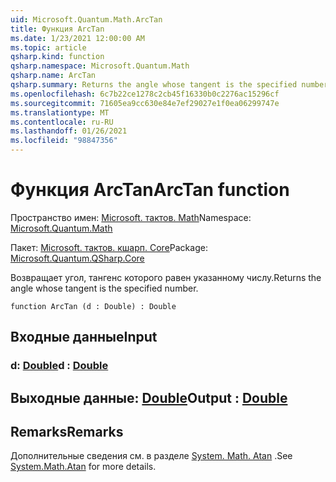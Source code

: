 ```yaml
---
uid: Microsoft.Quantum.Math.ArcTan
title: Функция ArcTan
ms.date: 1/23/2021 12:00:00 AM
ms.topic: article
qsharp.kind: function
qsharp.namespace: Microsoft.Quantum.Math
qsharp.name: ArcTan
qsharp.summary: Returns the angle whose tangent is the specified number.
ms.openlocfilehash: 6c7b22ce1278c2cb45f16330b0c2276ac15296cf
ms.sourcegitcommit: 71605ea9cc630e84e7ef29027e1f0ea06299747e
ms.translationtype: MT
ms.contentlocale: ru-RU
ms.lasthandoff: 01/26/2021
ms.locfileid: "98847356"
---
```

# <a name="arctan-function"></a><span data-ttu-id="d0d49-102">Функция ArcTan</span><span class="sxs-lookup"><span data-stu-id="d0d49-102">ArcTan function</span></span>

<span data-ttu-id="d0d49-103">Пространство имен: [Microsoft. тактов. Math](xref:Microsoft.Quantum.Math)</span><span class="sxs-lookup"><span data-stu-id="d0d49-103">Namespace: [Microsoft.Quantum.Math](xref:Microsoft.Quantum.Math)</span></span>

<span data-ttu-id="d0d49-104">Пакет: [Microsoft. тактов. кшарп. Core](https://nuget.org/packages/Microsoft.Quantum.QSharp.Core)</span><span class="sxs-lookup"><span data-stu-id="d0d49-104">Package: [Microsoft.Quantum.QSharp.Core](https://nuget.org/packages/Microsoft.Quantum.QSharp.Core)</span></span>


<span data-ttu-id="d0d49-105">Возвращает угол, тангенс которого равен указанному числу.</span><span class="sxs-lookup"><span data-stu-id="d0d49-105">Returns the angle whose tangent is the specified number.</span></span>

```qsharp
function ArcTan (d : Double) : Double
```


## <a name="input"></a><span data-ttu-id="d0d49-106">Входные данные</span><span class="sxs-lookup"><span data-stu-id="d0d49-106">Input</span></span>

### <a name="d--double"></a><span data-ttu-id="d0d49-107">d: [Double](xref:microsoft.quantum.lang-ref.double)</span><span class="sxs-lookup"><span data-stu-id="d0d49-107">d : [Double](xref:microsoft.quantum.lang-ref.double)</span></span>





## <a name="output--double"></a><span data-ttu-id="d0d49-108">Выходные данные: [Double](xref:microsoft.quantum.lang-ref.double)</span><span class="sxs-lookup"><span data-stu-id="d0d49-108">Output : [Double](xref:microsoft.quantum.lang-ref.double)</span></span>



## <a name="remarks"></a><span data-ttu-id="d0d49-109">Remarks</span><span class="sxs-lookup"><span data-stu-id="d0d49-109">Remarks</span></span>

<span data-ttu-id="d0d49-110">Дополнительные сведения см. в разделе [System. Math. Atan](https://docs.microsoft.com/dotnet/api/system.math.atan) .</span><span class="sxs-lookup"><span data-stu-id="d0d49-110">See [System.Math.Atan](https://docs.microsoft.com/dotnet/api/system.math.atan) for more details.</span></span>